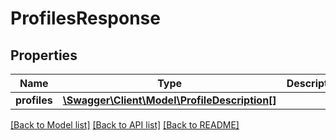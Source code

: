 # ProfilesResponse

## Properties
Name | Type | Description | Notes
------------ | ------------- | ------------- | -------------
**profiles** | [**\Swagger\Client\Model\ProfileDescription[]**](ProfileDescription.md) |  | [optional] 

[[Back to Model list]](../../README.md#documentation-for-models) [[Back to API list]](../../README.md#documentation-for-api-endpoints) [[Back to README]](../../README.md)


